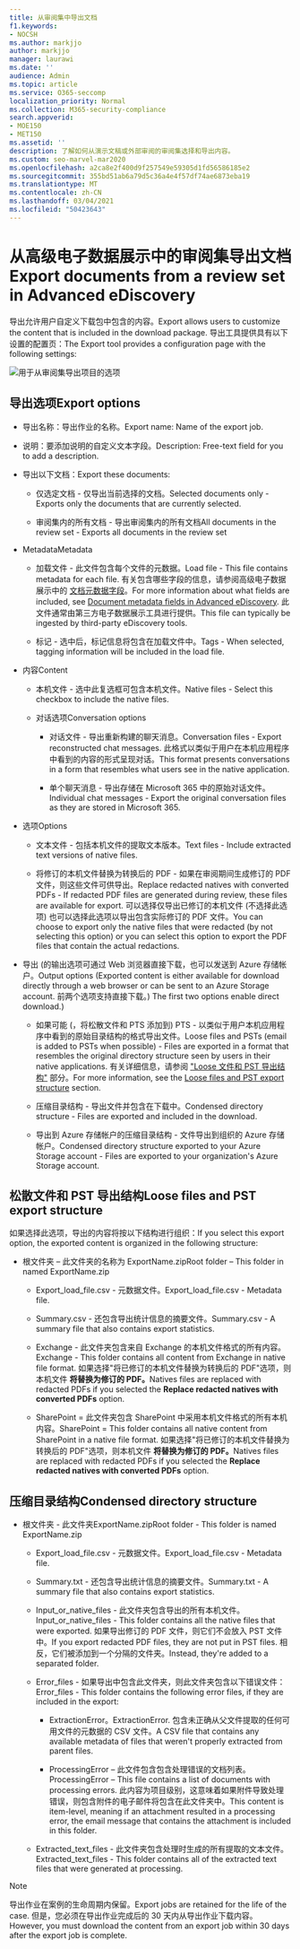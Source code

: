 ```yaml
---
title: 从审阅集中导出文档
f1.keywords:
- NOCSH
ms.author: markjjo
author: markjjo
manager: laurawi
ms.date: ''
audience: Admin
ms.topic: article
ms.service: O365-seccomp
localization_priority: Normal
ms.collection: M365-security-compliance
search.appverid:
- MOE150
- MET150
ms.assetid: ''
description: 了解如何从演示文稿或外部审阅的审阅集选择和导出内容。
ms.custom: seo-marvel-mar2020
ms.openlocfilehash: a2ca8e2f400d9f257549e59305d1fd56586185e2
ms.sourcegitcommit: 355bd51ab6a79d5c36a4e4f57df74ae6873eba19
ms.translationtype: MT
ms.contentlocale: zh-CN
ms.lasthandoff: 03/04/2021
ms.locfileid: "50423643"
---
```

# <a name="export-documents-from-a-review-set-in-advanced-ediscovery"></a><span data-ttu-id="60f13-103">从高级电子数据展示中的审阅集导出文档</span><span class="sxs-lookup"><span data-stu-id="60f13-103">Export documents from a review set in Advanced eDiscovery</span></span>

<span data-ttu-id="60f13-104">导出允许用户自定义下载包中包含的内容。</span><span class="sxs-lookup"><span data-stu-id="60f13-104">Export allows users to customize the content that is included in the download package.</span></span> <span data-ttu-id="60f13-105">导出工具提供具有以下设置的配置页：</span><span class="sxs-lookup"><span data-stu-id="60f13-105">The Export tool provides a configuration page with the following settings:</span></span>

![用于从审阅集导出项目的选项](../media/bcfc72c7-4a01-4697-9e16-2965b7f04fdb.png)

## <a name="export-options"></a><span data-ttu-id="60f13-107">导出选项</span><span class="sxs-lookup"><span data-stu-id="60f13-107">Export options</span></span>

- <span data-ttu-id="60f13-108">导出名称：导出作业的名称。</span><span class="sxs-lookup"><span data-stu-id="60f13-108">Export name: Name of the export job.</span></span>

- <span data-ttu-id="60f13-109">说明：要添加说明的自定义文本字段。</span><span class="sxs-lookup"><span data-stu-id="60f13-109">Description: Free-text field for you to add a description.</span></span>

- <span data-ttu-id="60f13-110">导出以下文档：</span><span class="sxs-lookup"><span data-stu-id="60f13-110">Export these documents:</span></span>

  - <span data-ttu-id="60f13-111">仅选定文档 - 仅导出当前选择的文档。</span><span class="sxs-lookup"><span data-stu-id="60f13-111">Selected documents only - Exports only the documents that are currently selected.</span></span>
  
  - <span data-ttu-id="60f13-112">审阅集内的所有文档 - 导出审阅集内的所有文档</span><span class="sxs-lookup"><span data-stu-id="60f13-112">All documents in the review set - Exports all documents in the review set</span></span>

- <span data-ttu-id="60f13-113">Metadata</span><span class="sxs-lookup"><span data-stu-id="60f13-113">Metadata</span></span>
  
  - <span data-ttu-id="60f13-114">加载文件 - 此文件包含每个文件的元数据。</span><span class="sxs-lookup"><span data-stu-id="60f13-114">Load file - This file contains metadata for each file.</span></span> <span data-ttu-id="60f13-115">有关包含哪些字段的信息，请参阅高级电子数据展示中的 [文档元数据字段](document-metadata-fields-in-Advanced-eDiscovery.md)。</span><span class="sxs-lookup"><span data-stu-id="60f13-115">For more information about what fields are included, see [Document metadata fields in Advanced eDiscovery](document-metadata-fields-in-Advanced-eDiscovery.md).</span></span> <span data-ttu-id="60f13-116">此文件通常由第三方电子数据展示工具进行提供。</span><span class="sxs-lookup"><span data-stu-id="60f13-116">This file can typically be ingested by third-party eDiscovery tools.</span></span>
  
  - <span data-ttu-id="60f13-117">标记 - 选中后，标记信息将包含在加载文件中。</span><span class="sxs-lookup"><span data-stu-id="60f13-117">Tags - When selected, tagging information will be included in the load file.</span></span>

- <span data-ttu-id="60f13-118">内容</span><span class="sxs-lookup"><span data-stu-id="60f13-118">Content</span></span>
  
  - <span data-ttu-id="60f13-119">本机文件 - 选中此复选框可包含本机文件。</span><span class="sxs-lookup"><span data-stu-id="60f13-119">Native files - Select this checkbox to include the native files.</span></span>
  
  - <span data-ttu-id="60f13-120">对话选项</span><span class="sxs-lookup"><span data-stu-id="60f13-120">Conversation options</span></span>
    
    - <span data-ttu-id="60f13-121">对话文件 - 导出重新构建的聊天消息。</span><span class="sxs-lookup"><span data-stu-id="60f13-121">Conversation files - Export reconstructed chat messages.</span></span> <span data-ttu-id="60f13-122">此格式以类似于用户在本机应用程序中看到的内容的形式呈现对话。</span><span class="sxs-lookup"><span data-stu-id="60f13-122">This format presents conversations in a form that resembles what users see in the native application.</span></span>
    
    - <span data-ttu-id="60f13-123">单个聊天消息 - 导出存储在 Microsoft 365 中的原始对话文件。</span><span class="sxs-lookup"><span data-stu-id="60f13-123">Individual chat messages - Export the original conversation files as they are stored in Microsoft 365.</span></span>

- <span data-ttu-id="60f13-124">选项</span><span class="sxs-lookup"><span data-stu-id="60f13-124">Options</span></span>

  - <span data-ttu-id="60f13-125">文本文件 - 包括本机文件的提取文本版本。</span><span class="sxs-lookup"><span data-stu-id="60f13-125">Text files - Include extracted text versions of native files.</span></span>
  
  - <span data-ttu-id="60f13-126">将修订的本机文件替换为转换后的 PDF - 如果在审阅期间生成修订的 PDF 文件，则这些文件可供导出。</span><span class="sxs-lookup"><span data-stu-id="60f13-126">Replace redacted natives with converted PDFs - If redacted PDF files are generated during review, these files are available for export.</span></span> <span data-ttu-id="60f13-127">可以选择仅导出已修订的本机文件 (不选择此选项) 也可以选择此选项以导出包含实际修订的 PDF 文件。</span><span class="sxs-lookup"><span data-stu-id="60f13-127">You can choose to export only the native files that were redacted (by not selecting this option) or you can select this option to export the PDF files that contain the actual redactions.</span></span>

- <span data-ttu-id="60f13-128">导出 (的输出选项可通过 Web 浏览器直接下载，也可以发送到 Azure 存储帐户。</span><span class="sxs-lookup"><span data-stu-id="60f13-128">Output options (Exported content is either available for download directly through a web browser or can be sent to an Azure Storage account.</span></span> <span data-ttu-id="60f13-129">前两个选项支持直接下载。) </span><span class="sxs-lookup"><span data-stu-id="60f13-129">The first two options enable direct download.)</span></span>
  
  - <span data-ttu-id="60f13-130">如果可能 (，将松散文件和 PTS 添加到) PTS - 以类似于用户本机应用程序中看到的原始目录结构的格式导出文件。</span><span class="sxs-lookup"><span data-stu-id="60f13-130">Loose files and PSTs (email is added to PSTs when possible) - Files are exported in a format that resembles the original directory structure seen by users in their native applications.</span></span>  <span data-ttu-id="60f13-131">有关详细信息，请参阅 ["Loose 文件和 PST 导出结构"](#loose-files-and-pst-export-structure) 部分。</span><span class="sxs-lookup"><span data-stu-id="60f13-131">For more information, see the [Loose files and PST export structure](#loose-files-and-pst-export-structure) section.</span></span>
  
  - <span data-ttu-id="60f13-132">压缩目录结构 - 导出文件并包含在下载中。</span><span class="sxs-lookup"><span data-stu-id="60f13-132">Condensed directory structure - Files are exported and included in the download.</span></span>
  
  - <span data-ttu-id="60f13-133">导出到 Azure 存储帐户的压缩目录结构 - 文件导出到组织的 Azure 存储帐户。</span><span class="sxs-lookup"><span data-stu-id="60f13-133">Condensed directory structure exported to your Azure Storage account - Files are exported to your organization's Azure Storage account.</span></span>

## <a name="loose-files-and-pst-export-structure"></a><span data-ttu-id="60f13-134">松散文件和 PST 导出结构</span><span class="sxs-lookup"><span data-stu-id="60f13-134">Loose files and PST export structure</span></span>

<span data-ttu-id="60f13-135">如果选择此选项，导出的内容将按以下结构进行组织：</span><span class="sxs-lookup"><span data-stu-id="60f13-135">If you select this export option, the exported content is organized in the following structure:</span></span>

- <span data-ttu-id="60f13-136">根文件夹 – 此文件夹的名称为 ExportName.zip</span><span class="sxs-lookup"><span data-stu-id="60f13-136">Root folder – This folder in named ExportName.zip</span></span>
  
  - <span data-ttu-id="60f13-137">Export_load_file.csv - 元数据文件。</span><span class="sxs-lookup"><span data-stu-id="60f13-137">Export_load_file.csv - Metadata file.</span></span>
  
  - <span data-ttu-id="60f13-138">Summary.csv - 还包含导出统计信息的摘要文件。</span><span class="sxs-lookup"><span data-stu-id="60f13-138">Summary.csv - A summary file that also contains export statistics.</span></span>
  
  - <span data-ttu-id="60f13-139">Exchange - 此文件夹包含来自 Exchange 的本机文件格式的所有内容。</span><span class="sxs-lookup"><span data-stu-id="60f13-139">Exchange - This folder contains all content from Exchange in native file format.</span></span> <span data-ttu-id="60f13-140">如果选择"将已修订的本机文件替换为转换后的 PDF"选项，则本机文件 **将替换为修订的 PDF。**</span><span class="sxs-lookup"><span data-stu-id="60f13-140">Natives files are replaced with redacted PDFs if you selected the **Replace redacted natives with converted PDFs** option.</span></span>
  
  - <span data-ttu-id="60f13-141">SharePoint = 此文件夹包含 SharePoint 中采用本机文件格式的所有本机内容。</span><span class="sxs-lookup"><span data-stu-id="60f13-141">SharePoint = This folder contains all native content from SharePoint in a native file format.</span></span> <span data-ttu-id="60f13-142">如果选择"将已修订的本机文件替换为转换后的 PDF"选项，则本机文件 **将替换为修订的 PDF。**</span><span class="sxs-lookup"><span data-stu-id="60f13-142">Natives files are replaced with redacted PDFs if you selected the **Replace redacted natives with converted PDFs** option.</span></span>

## <a name="condensed-directory-structure"></a><span data-ttu-id="60f13-143">压缩目录结构</span><span class="sxs-lookup"><span data-stu-id="60f13-143">Condensed directory structure</span></span>

- <span data-ttu-id="60f13-144">根文件夹 - 此文件夹ExportName.zip</span><span class="sxs-lookup"><span data-stu-id="60f13-144">Root folder - This folder is named ExportName.zip</span></span>
  
  - <span data-ttu-id="60f13-145">Export_load_file.csv - 元数据文件。</span><span class="sxs-lookup"><span data-stu-id="60f13-145">Export_load_file.csv - Metadata file.</span></span>
  
  - <span data-ttu-id="60f13-146">Summary.txt - 还包含导出统计信息的摘要文件。</span><span class="sxs-lookup"><span data-stu-id="60f13-146">Summary.txt - A summary file that also contains export statistics.</span></span>
  
  - <span data-ttu-id="60f13-147">Input_or_native_files - 此文件夹包含导出的所有本机文件。</span><span class="sxs-lookup"><span data-stu-id="60f13-147">Input_or_native_files - This folder contains all the native files that were exported.</span></span> <span data-ttu-id="60f13-148">如果导出修订的 PDF 文件，则它们不会放入 PST 文件中。</span><span class="sxs-lookup"><span data-stu-id="60f13-148">If you export redacted PDF files, they are not put in PST files.</span></span> <span data-ttu-id="60f13-149">相反，它们被添加到一个分隔的文件夹。</span><span class="sxs-lookup"><span data-stu-id="60f13-149">Instead, they're added to a separated folder.</span></span>
  
  - <span data-ttu-id="60f13-150">Error_files - 如果导出中包含此文件夹，则此文件夹包含以下错误文件：</span><span class="sxs-lookup"><span data-stu-id="60f13-150">Error_files - This folder contains the following error files, if they are included in the export:</span></span>
    
    - <span data-ttu-id="60f13-151">ExtractionError。</span><span class="sxs-lookup"><span data-stu-id="60f13-151">ExtractionError.</span></span> <span data-ttu-id="60f13-152">包含未正确从父文件提取的任何可用文件的元数据的 CSV 文件。</span><span class="sxs-lookup"><span data-stu-id="60f13-152">A CSV file that contains any available metadata of files that weren't properly extracted from parent files.</span></span>
    
    - <span data-ttu-id="60f13-153">ProcessingError – 此文件包含包含处理错误的文档列表。</span><span class="sxs-lookup"><span data-stu-id="60f13-153">ProcessingError – This file contains a list of documents with processing errors.</span></span> <span data-ttu-id="60f13-154">此内容为项目级别，这意味着如果附件导致处理错误，则包含附件的电子邮件将包含在此文件夹中。</span><span class="sxs-lookup"><span data-stu-id="60f13-154">This content is item-level, meaning if an attachment resulted in a processing error, the email message that contains the attachment is included in this folder.</span></span>
  
  - <span data-ttu-id="60f13-155">Extracted_text_files - 此文件夹包含处理时生成的所有提取的文本文件。</span><span class="sxs-lookup"><span data-stu-id="60f13-155">Extracted_text_files - This folder contains all of the extracted text files that were generated at processing.</span></span>

> [!NOTE]
> <span data-ttu-id="60f13-156">导出作业在案例的生命周期内保留。</span><span class="sxs-lookup"><span data-stu-id="60f13-156">Export jobs are retained for the life of the case.</span></span> <span data-ttu-id="60f13-157">但是，您必须在导出作业完成后的 30 天内从导出作业下载内容。</span><span class="sxs-lookup"><span data-stu-id="60f13-157">However, you must download the content from an export job within 30 days after the export job is complete.</span></span>
